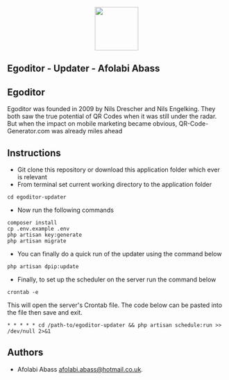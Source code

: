 <p align="center"><a href="https://www.qr-code-generator.com/" target="_blank"><img src="https://cdn-web.qr-code-generator.com/wp-content/themes/qr/new_structure/assets/media/images/logos/egoditor/logo-icon-blue.svg" width="100"></a></p>

## Egoditor - Updater - Afolabi Abass

## Egoditor
Egoditor was founded in 2009 by Nils Drescher and Nils Engelking. They both saw the true potential of QR Codes when it was still under the radar. But when the impact on mobile marketing became obvious, QR-Code-Generator.com was already miles ahead

## Instructions

- Git clone this repository or download this application folder which ever is relevant
- From terminal set current working directory to the application folder
```
cd egoditor-updater
```

- Now run the following commands
```
composer install 
cp .env.example .env
php artisan key:generate
php artisan migrate
```

- You can finally do a quick run of the updater using the command below 
```
php artisan dpip:update
```

- Finally, to set up the scheduler on the server run the command below
```
crontab -e
```
This will open the server's Crontab file. The code below can be pasted into the file then save and exit.
```
* * * * * cd /path-to/egoditor-updater && php artisan schedule:run >> /dev/null 2>&1
```

## Authors

- Afolabi Abass [afolabi.abass@hotmail.co.uk](mailto://afolabi.abass@hotmail.co.uk).


